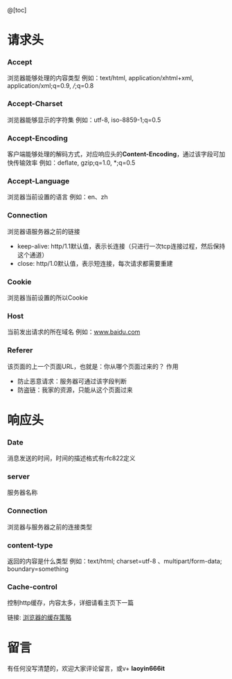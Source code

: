 ﻿@[toc]
# 请求头
### Accept 
浏览器能够处理的内容类型
例如：text/html, application/xhtml+xml, application/xml;q=0.9, */*;q=0.8
### Accept-Charset
浏览器能够显示的字符集
例如：utf-8, iso-8859-1;q=0.5
### Accept-Encoding
客户端能够处理的解码方式，对应响应头的**Content-Encoding**，通过该字段可加快传输效率
例如：deflate, gzip;q=1.0, *;q=0.5
### Accept-Language
浏览器当前设置的语言
例如：en、zh
### Connection
浏览器语服务器之前的链接

 - keep-alive: http/1.1默认值，表示长连接（只进行一次tcp连接过程，然后保持这个通道）
 - close: http/1.0默认值，表示短连接，每次请求都需要重建
### Cookie
 浏览器当前设置的所以Cookie
### Host
当前发出请求的所在域名
例如：www.baidu.com
### Referer
该页面的上一个页面URL，也就是：你从哪个页面过来的？
作用
 - 防止恶意请求：服务器可通过该字段判断
 - 防盗链：我家的资源，只能从这个页面过来
# 响应头
### Date
消息发送的时间，时间的描述格式有rfc822定义
### server
服务器名称
### Connection
浏览器与服务器之前的连接类型
### content-type
返回的内容是什么类型
例如：text/html; charset=utf-8 、multipart/form-data; boundary=something
### Cache-control
控制http缓存，内容太多，详细请看主页下一篇

链接: [浏览器的缓存策略](https://blog.csdn.net/weixin_48046939/article/details/135248702)
# 留言
有任何没写清楚的，欢迎大家评论留言，或v+ **laoyin666it**
